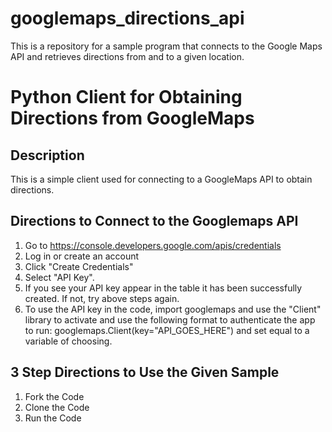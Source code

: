 # googlemaps_directions_api
This is a repository for a sample program that connects to the Google Maps API and retrieves directions from and to a given location. 

Python Client for Obtaining Directions from GoogleMaps
======================================================
## Description
This is a simple client used for connecting to a GoogleMaps API to obtain directions.

## Directions to Connect to the Googlemaps API
1. Go to https://console.developers.google.com/apis/credentials
2. Log in or create an account
2. Click "Create Credentials"
3. Select "API Key".
4. If you see your API key appear in the table it has been successfully created. If not, try above steps again. 
5. To use the API key in the code, import googlemaps and use the "Client" library to activate and use the following format to authenticate the app to run:
  googlemaps.Client(key="API_GOES_HERE") and set equal to a variable of choosing. 

## 3 Step Directions to Use the Given Sample
1. Fork the Code
2. Clone the Code
3. Run the Code
